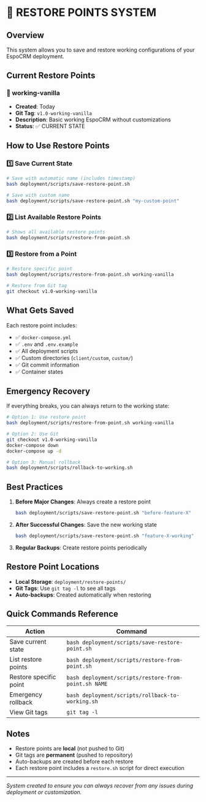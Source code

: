# 🔄 RESTORE POINTS SYSTEM

## Overview
This system allows you to save and restore working configurations of your EspoCRM deployment.

## Current Restore Points

### 📌 working-vanilla
- **Created**: Today
- **Git Tag**: `v1.0-working-vanilla`
- **Description**: Basic working EspoCRM without customizations
- **Status**: ✅ CURRENT STATE

## How to Use Restore Points

### 1️⃣ Save Current State
```bash
# Save with automatic name (includes timestamp)
bash deployment/scripts/save-restore-point.sh

# Save with custom name
bash deployment/scripts/save-restore-point.sh "my-custom-point"
```

### 2️⃣ List Available Restore Points
```bash
# Shows all available restore points
bash deployment/scripts/restore-from-point.sh
```

### 3️⃣ Restore from a Point
```bash
# Restore specific point
bash deployment/scripts/restore-from-point.sh working-vanilla

# Restore from Git tag
git checkout v1.0-working-vanilla
```

## What Gets Saved

Each restore point includes:
- ✅ `docker-compose.yml`
- ✅ `.env` and `.env.example`
- ✅ All deployment scripts
- ✅ Custom directories (`client/custom`, `custom/`)
- ✅ Git commit information
- ✅ Container states

## Emergency Recovery

If everything breaks, you can always return to the working state:

```bash
# Option 1: Use restore point
bash deployment/scripts/restore-from-point.sh working-vanilla

# Option 2: Use Git
git checkout v1.0-working-vanilla
docker-compose down
docker-compose up -d

# Option 3: Manual rollback
bash deployment/scripts/rollback-to-working.sh
```

## Best Practices

1. **Before Major Changes**: Always create a restore point
   ```bash
   bash deployment/scripts/save-restore-point.sh "before-feature-X"
   ```

2. **After Successful Changes**: Save the new working state
   ```bash
   bash deployment/scripts/save-restore-point.sh "feature-X-working"
   ```

3. **Regular Backups**: Create restore points periodically

## Restore Point Locations

- **Local Storage**: `deployment/restore-points/`
- **Git Tags**: Use `git tag -l` to see all tags
- **Auto-backups**: Created automatically when restoring

## Quick Commands Reference

| Action | Command |
|--------|---------|
| Save current state | `bash deployment/scripts/save-restore-point.sh` |
| List restore points | `bash deployment/scripts/restore-from-point.sh` |
| Restore specific point | `bash deployment/scripts/restore-from-point.sh NAME` |
| Emergency rollback | `bash deployment/scripts/rollback-to-working.sh` |
| View Git tags | `git tag -l` |

## Notes

- Restore points are **local** (not pushed to Git)
- Git tags are **permanent** (pushed to repository)
- Auto-backups are created before each restore
- Each restore point includes a `restore.sh` script for direct execution

---

*System created to ensure you can always recover from any issues during deployment or customization.*